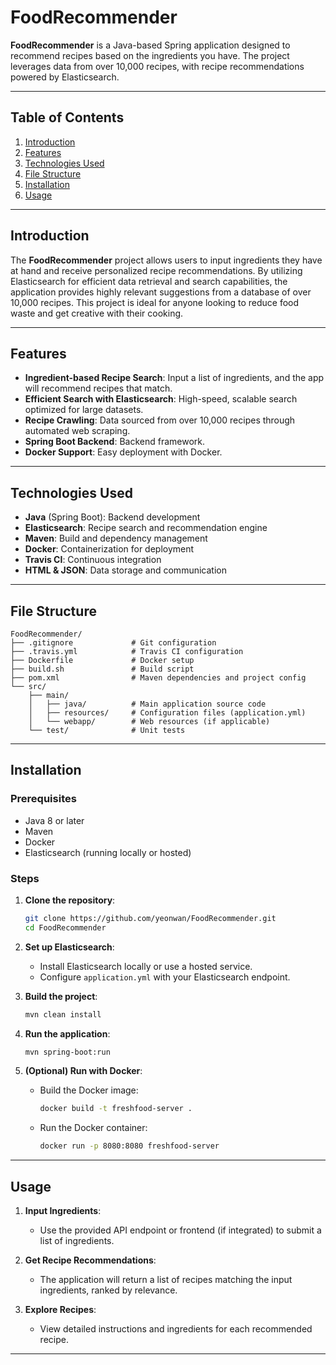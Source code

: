 # FoodRecommender

**FoodRecommender** is a Java-based Spring application designed to recommend recipes based on the ingredients you have. The project leverages data from over 10,000 recipes, with recipe recommendations powered by Elasticsearch.

---

## Table of Contents
1. [Introduction](#introduction)
2. [Features](#features)
3. [Technologies Used](#technologies-used)
4. [File Structure](#file-structure)
5. [Installation](#installation)
6. [Usage](#usage)


---

## Introduction
The **FoodRecommender** project allows users to input ingredients they have at hand and receive personalized recipe recommendations. By utilizing Elasticsearch for efficient data retrieval and search capabilities, the application provides highly relevant suggestions from a database of over 10,000 recipes. This project is ideal for anyone looking to reduce food waste and get creative with their cooking.

---

## Features
- **Ingredient-based Recipe Search**: Input a list of ingredients, and the app will recommend recipes that match.
- **Efficient Search with Elasticsearch**: High-speed, scalable search optimized for large datasets.
- **Recipe Crawling**: Data sourced from over 10,000 recipes through automated web scraping.
- **Spring Boot Backend**: Backend framework.
- **Docker Support**: Easy deployment with Docker.

---

## Technologies Used
- **Java** (Spring Boot): Backend development
- **Elasticsearch**: Recipe search and recommendation engine
- **Maven**: Build and dependency management
- **Docker**: Containerization for deployment
- **Travis CI**: Continuous integration
- **HTML & JSON**: Data storage and communication

---

## File Structure
```
FoodRecommender/
├── .gitignore             # Git configuration
├── .travis.yml            # Travis CI configuration
├── Dockerfile             # Docker setup
├── build.sh               # Build script
├── pom.xml                # Maven dependencies and project config
└── src/
    ├── main/
    │   ├── java/          # Main application source code
    │   ├── resources/     # Configuration files (application.yml)
    │   └── webapp/        # Web resources (if applicable)
    └── test/              # Unit tests
```

---

## Installation

### Prerequisites
- Java 8 or later
- Maven
- Docker
- Elasticsearch (running locally or hosted)

### Steps
1. **Clone the repository**:
   ```bash
   git clone https://github.com/yeonwan/FoodRecommender.git
   cd FoodRecommender
   ```

2. **Set up Elasticsearch**:
   - Install Elasticsearch locally or use a hosted service.
   - Configure `application.yml` with your Elasticsearch endpoint.

3. **Build the project**:
   ```bash
   mvn clean install
   ```

4. **Run the application**:
   ```bash
   mvn spring-boot:run
   ```

5. **(Optional) Run with Docker**:
   - Build the Docker image:
     ```bash
     docker build -t freshfood-server .
     ```
   - Run the Docker container:
     ```bash
     docker run -p 8080:8080 freshfood-server
     ```

---

## Usage

1. **Input Ingredients**:
   - Use the provided API endpoint or frontend (if integrated) to submit a list of ingredients.

2. **Get Recipe Recommendations**:
   - The application will return a list of recipes matching the input ingredients, ranked by relevance.

3. **Explore Recipes**:
   - View detailed instructions and ingredients for each recommended recipe.

---

